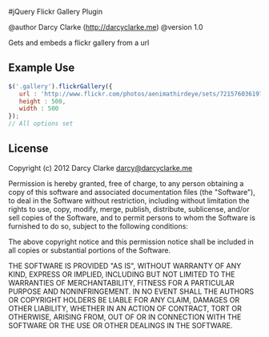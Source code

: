 #jQuery Flickr Gallery Plugin

@author Darcy Clarke (http://darcyclarke.me)
@version 1.0
 
 Gets and embeds a flickr gallery from a url
 ## Example Use
 
 ```javascript
$('.gallery').flickrGallery({ 
    url : 'http://www.flickr.com/photos/aenimathirdeye/sets/72157603619715480/',
    height : 500, 
    width : 500 
}); 
// All options set
```

 ## License

Copyright (c) 2012 Darcy Clarke <darcy@darcyclarke.me>

Permission is hereby granted, free of charge, to any person obtaining a copy of this software and associated documentation files (the "Software"), to deal in the Software without restriction, including without limitation the rights to use, copy, modify, merge, publish, distribute, sublicense, and/or sell copies of the Software, and to permit persons to whom the Software is furnished to do so, subject to the following conditions:

The above copyright notice and this permission notice shall be included in all copies or substantial portions of the Software.

THE SOFTWARE IS PROVIDED "AS IS", WITHOUT WARRANTY OF ANY KIND, EXPRESS OR IMPLIED, INCLUDING BUT NOT LIMITED TO THE WARRANTIES OF MERCHANTABILITY, FITNESS FOR A PARTICULAR PURPOSE AND NONINFRINGEMENT. IN NO EVENT SHALL THE AUTHORS OR COPYRIGHT HOLDERS BE LIABLE FOR ANY CLAIM, DAMAGES OR OTHER LIABILITY, WHETHER IN AN ACTION OF CONTRACT, TORT OR OTHERWISE, ARISING FROM, OUT OF OR IN CONNECTION WITH THE SOFTWARE OR THE USE OR OTHER DEALINGS IN THE SOFTWARE. 